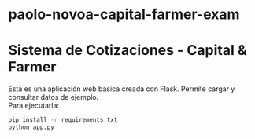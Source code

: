 # paolo-novoa-capital-farmer-exam

# Sistema de Cotizaciones - Capital & Farmer
Esta es una aplicación web básica creada con Flask. Permite cargar y consultar datos de ejemplo.  
Para ejecutarla:  
```bash
pip install -r requirements.txt  
python app.py
